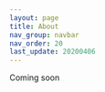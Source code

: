 ```yaml
---
layout: page
title: About
nav_group: navbar
nav_order: 20
last_update: 20200406
---
```


Coming soon
